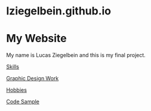 # lziegelbein.github.io
<!DOCTYPE html>
<html>
<body>

  <h1>My Website</h1>
  <p>My name is Lucas Ziegelbein and this is my final project.</p>

  <p><a href="https://github.com/lziegelbein/lziegelbein.github.io/blob/main/Skills.md">Skills</a></p>
  <p><a href="">Graphic Design Work</a></p>
  <p><a href="">Hobbies</a></p>
  <p><a href="">Code Sample</a></p>


</body>
</html>
